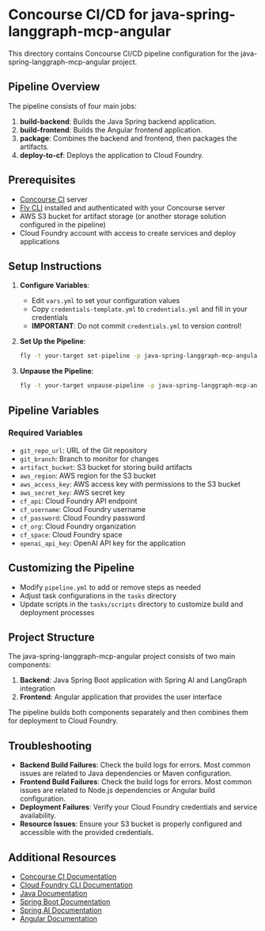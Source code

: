 # Concourse CI/CD for java-spring-langgraph-mcp-angular

This directory contains Concourse CI/CD pipeline configuration for the java-spring-langgraph-mcp-angular project.

## Pipeline Overview

The pipeline consists of four main jobs:

1. **build-backend**: Builds the Java Spring backend application.
2. **build-frontend**: Builds the Angular frontend application.
3. **package**: Combines the backend and frontend, then packages the artifacts.
4. **deploy-to-cf**: Deploys the application to Cloud Foundry.

## Prerequisites

- [Concourse CI](https://concourse-ci.org/) server
- [Fly CLI](https://concourse-ci.org/fly.html) installed and authenticated with your Concourse server
- AWS S3 bucket for artifact storage (or another storage solution configured in the pipeline)
- Cloud Foundry account with access to create services and deploy applications

## Setup Instructions

1. **Configure Variables**:
   - Edit `vars.yml` to set your configuration values
   - Copy `credentials-template.yml` to `credentials.yml` and fill in your credentials
   - **IMPORTANT**: Do not commit `credentials.yml` to version control!

2. **Set Up the Pipeline**:
   ```bash
   fly -t your-target set-pipeline -p java-spring-langgraph-mcp-angular -c pipeline.yml -l vars.yml -l credentials.yml
   ```

3. **Unpause the Pipeline**:
   ```bash
   fly -t your-target unpause-pipeline -p java-spring-langgraph-mcp-angular
   ```

## Pipeline Variables

### Required Variables

- `git_repo_url`: URL of the Git repository
- `git_branch`: Branch to monitor for changes
- `artifact_bucket`: S3 bucket for storing build artifacts
- `aws_region`: AWS region for the S3 bucket
- `aws_access_key`: AWS access key with permissions to the S3 bucket
- `aws_secret_key`: AWS secret key
- `cf_api`: Cloud Foundry API endpoint
- `cf_username`: Cloud Foundry username
- `cf_password`: Cloud Foundry password
- `cf_org`: Cloud Foundry organization
- `cf_space`: Cloud Foundry space
- `openai_api_key`: OpenAI API key for the application

## Customizing the Pipeline

- Modify `pipeline.yml` to add or remove steps as needed
- Adjust task configurations in the `tasks` directory
- Update scripts in the `tasks/scripts` directory to customize build and deployment processes

## Project Structure

The java-spring-langgraph-mcp-angular project consists of two main components:

1. **Backend**: Java Spring Boot application with Spring AI and LangGraph integration
2. **Frontend**: Angular application that provides the user interface

The pipeline builds both components separately and then combines them for deployment to Cloud Foundry.

## Troubleshooting

- **Backend Build Failures**: Check the build logs for errors. Most common issues are related to Java dependencies or Maven configuration.
- **Frontend Build Failures**: Check the build logs for errors. Most common issues are related to Node.js dependencies or Angular build configuration.
- **Deployment Failures**: Verify your Cloud Foundry credentials and service availability.
- **Resource Issues**: Ensure your S3 bucket is properly configured and accessible with the provided credentials.

## Additional Resources

- [Concourse CI Documentation](https://concourse-ci.org/docs.html)
- [Cloud Foundry CLI Documentation](https://docs.cloudfoundry.org/cf-cli/)
- [Java Documentation](https://docs.oracle.com/en/java/)
- [Spring Boot Documentation](https://docs.spring.io/spring-boot/docs/current/reference/html/)
- [Spring AI Documentation](https://docs.spring.io/spring-ai/reference/)
- [Angular Documentation](https://angular.io/docs)
